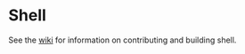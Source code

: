 # Shell

See the [wiki](https://github.com/the-shell/Shell/wiki) for information on contributing and building shell.
